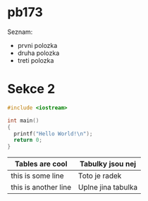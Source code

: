 pb173
=====

Seznam:
* prvni polozka
* druha polozka
* treti polozka

Sekce 2
=======

```c++
#include <iostream>

int main()
{
  printf("Hello World!\n");
  return 0;
}
```

| Tables are cool    | Tabulky jsou nej  |
|--------------------|-------------------|
|this is some line   |Toto je radek      |
|this is another line| Uplne jina tabulka|

